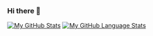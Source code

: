 ### Hi there 👋
[![My GitHub Stats](https://github-readme-stats.vercel.app/api/?username=Parz1val02&count_private=true&theme=tokyonight&showicons=true)]()
[![My GitHub Language Stats](https://github-readme-stats.vercel.app/api/top-langs/?username=Parz1val02&layout=compact&theme=tokyonight&langs_count=10)]()
<!--
**Parz1val02/Parz1val02** is a ✨ _special_ ✨ repository because its `README.md` (this file) appears on your GitHub profile.

Here are some ideas to get you started:

- 🔭 I’m currently working on ...
- 🌱 I’m currently learning ...
- 👯 I’m looking to collaborate on ...
- 🤔 I’m looking for help with ...
- 💬 Ask me about ...
- 📫 How to reach me: ...
- 😄 Pronouns: ...
- ⚡ Fun fact: ...
-->
